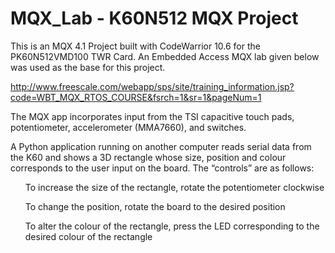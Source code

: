 MQX_Lab - K60N512 MQX Project
=======

This is an MQX 4.1 Project built with CodeWarrior 10.6 for the PK60N512VMD100 TWR Card. An Embedded Access MQX lab given below was used as the base for this project. 

http://www.freescale.com/webapp/sps/site/training_information.jsp?code=WBT_MQX_RTOS_COURSE&fsrch=1&sr=1&pageNum=1

The MQX app incorporates input from the TSI capacitive touch pads, potentiometer, accelerometer (MMA7660), and switches. 

A Python application running on another computer reads serial data from the K60 and shows a 3D rectangle whose size, position and colour corresponds to the user input on the board.
The “controls” are as follows: 
<ul> To increase the size of the rectangle, rotate the potentiometer clockwise </ul>
<ul> To change the position, rotate the board to the desired position </ul>
<ul> To alter the colour of the rectangle, press the LED corresponding to the desired colour of the 
rectangle </ul>



